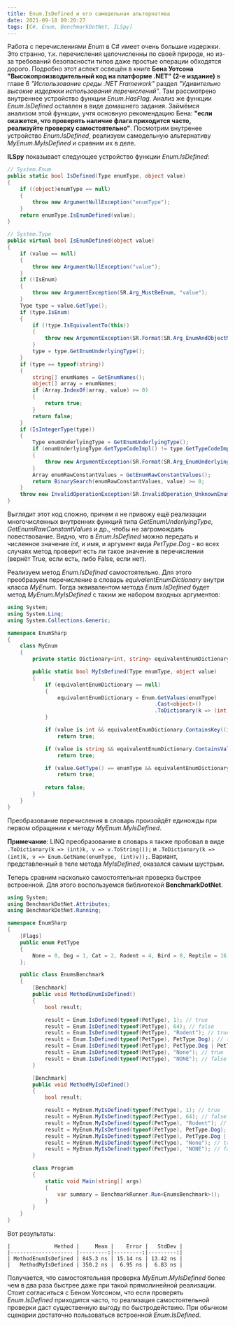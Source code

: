 ```yaml
---
title: Enum.IsDefined и его самодельная альтернатива
date: 2021-09-18 09:20:27
tags: [C#, Enum, BenchmarkDotNet, ILSpy]
---
```


Работа с перечислениями *Enum* в C# имеет очень большие издержки. Это странно, т.к. перечисления целочисленны по своей природе, но из-за требований безопасности типов даже простые операции обходятся дорого. Подробно этот аспект освещён в книге **Бена Уотсона "Высокопроизводительный код на платформе .NET" (2-е издание)** в главе 6 *"Использование среды .NET Framework"* раздел *"Удивительно высокие издержки использования перечислений"*. Там рассмотрено внутреннее устройство функции *Enum.HasFlag*. Анализ же функции *Enum.IsDefined* оставлен в виде домашнего задания. Займёмся анализом этой функции, учтя основную рекомендацию Бена: **"если окажется, что проверять наличие флага приходится часто, реализуйте проверку самостоятельно"**. Посмотрим внутренее устройство *Enum.IsDefined*, реализуем самодельную альтернативу *MyEnum.MyIsDefined* и сравним их в деле.

**ILSpy** показывает следующее устройство функции *Enum.IsDefined*:

``` csharp
// System.Enum
public static bool IsDefined(Type enumType, object value)
{
    if ((object)enumType == null)
	{
		throw new ArgumentNullException("enumType");
	}
	return enumType.IsEnumDefined(value);
}

// System.Type
public virtual bool IsEnumDefined(object value)
{
	if (value == null)
	{
		throw new ArgumentNullException("value");
	}
	if (!IsEnum)
	{
		throw new ArgumentException(SR.Arg_MustBeEnum, "value");
	}
	Type type = value.GetType();
	if (type.IsEnum)
	{
		if (!type.IsEquivalentTo(this))
		{
			throw new ArgumentException(SR.Format(SR.Arg_EnumAndObjectMustBeSameType, type, this));
		}
		type = type.GetEnumUnderlyingType();
	}
	if (type == typeof(string))
	{
		string[] enumNames = GetEnumNames();
		object[] array = enumNames;
		if (Array.IndexOf(array, value) >= 0)
		{
			return true;
		}
		return false;
	}
	if (IsIntegerType(type))
	{
		Type enumUnderlyingType = GetEnumUnderlyingType();
		if (enumUnderlyingType.GetTypeCodeImpl() != type.GetTypeCodeImpl())
		{
			throw new ArgumentException(SR.Format(SR.Arg_EnumUnderlyingTypeAndObjectMustBeSameType, type, enumUnderlyingType));
		}
		Array enumRawConstantValues = GetEnumRawConstantValues();
		return BinarySearch(enumRawConstantValues, value) >= 0;
	}
	throw new InvalidOperationException(SR.InvalidOperation_UnknownEnumType);
}
```

Выглядит этот код сложно, причем я не привожу ещё реализации многочисленных внутренних функций типа *GetEnumUnderlyingType*, *GetEnumRawConstantValues* и др., чтобы не загромождать повествование. Видно, что в *Enum.IsDefined* можно передать и численное значение *int*, и имя, и аргумент вида *PetType.Dog* - во всех случаях метод проверит есть ли такое значение в перечислении (вернёт True, если есть, либо False, если нет).

Реализуем метод *Enum.IsDefined* самостоятельно. Для этого преобразуем перечисление в словарь *equivalentEnumDictionary* внутри класса *MyEnum*. Тогда эквивалентом метода *Enum.IsDefined* будет метод *MyEnum.MyIsDefined* с таким же набором входных аргументов:

``` csharp
using System;
using System.Linq;
using System.Collections.Generic;

namespace EnumSharp
{
    class MyEnum
    {
        private static Dictionary<int, string> equivalentEnumDictionary;

        public static bool MyIsDefined(Type enumType, object value)
        {
            if (equivalentEnumDictionary == null) 
            {
                equivalentEnumDictionary = Enum.GetValues(enumType)
                                               .Cast<object>()
                                               .ToDictionary(k => (int)k, v => ((Enum)v).ToString());
            }

            if (value is int && equivalentEnumDictionary.ContainsKey((int)value))
                return true;

            if (value is string && equivalentEnumDictionary.ContainsValue((string)value))
                return true;

            if (value.GetType() == enumType && equivalentEnumDictionary.ContainsValue(value.ToString()))
                return true;
            
            return false; 
        }
    }
}
```

Преобразование перечисления в словарь произойдёт единожды при первом обращении к методу *MyEnum.MyIsDefined*. 

**Примечание**: LINQ преобразование в словарь я также пробовал в виде ```.ToDictionary(k => (int)k, v => v.ToString());``` и ```.ToDictionary(k => (int)k, v => Enum.GetName(enumType, (int)v));```. Вариант, представленный в теле метода *MyIsDefined*, оказался самым шустрым.

Теперь сравним насколько самостоятельная проверка быстрее встроенной. Для этого воспользуемся библиотекой **BenchmarkDotNet**.

``` csharp
using System;
using BenchmarkDotNet.Attributes;
using BenchmarkDotNet.Running;

namespace EnumSharp
{
    [Flags] 
    public enum PetType
    {
        None = 0, Dog = 1, Cat = 2, Rodent = 4, Bird = 8, Reptile = 16, Other = 32
    };

    public class EnumsBenchmark
    {
        [Benchmark]
        public void MethodEnumIsDefined()
        {
            bool result;

            result = Enum.IsDefined(typeof(PetType), 1); // true
            result = Enum.IsDefined(typeof(PetType), 64); // false
            result = Enum.IsDefined(typeof(PetType), "Rodent"); // true
            result = Enum.IsDefined(typeof(PetType), PetType.Dog); // true
            result = Enum.IsDefined(typeof(PetType), PetType.Dog | PetType.Cat); // false
            result = Enum.IsDefined(typeof(PetType), "None"); // true
            result = Enum.IsDefined(typeof(PetType), "NONE"); // false
        }

        [Benchmark]
        public void MethodMyIsDefined()
        {
            bool result;

            result = MyEnum.MyIsDefined(typeof(PetType), 1); // true
            result = MyEnum.MyIsDefined(typeof(PetType), 64); // false
            result = MyEnum.MyIsDefined(typeof(PetType), "Rodent"); // true
            result = MyEnum.MyIsDefined(typeof(PetType), PetType.Dog); // true
            result = MyEnum.MyIsDefined(typeof(PetType), PetType.Dog | PetType.Cat); // false
            result = MyEnum.MyIsDefined(typeof(PetType), "None"); // true
            result = MyEnum.MyIsDefined(typeof(PetType), "NONE"); // false
        }

        class Program
        {
            static void Main(string[] args)
            {
                var summary = BenchmarkRunner.Run<EnumsBenchmark>();
            }
        }
    }
}
```

Вот результаты:

```
|              Method |     Mean |    Error |   StdDev |
|-------------------- |---------:|---------:|---------:|
| MethodEnumIsDefined | 845.3 ns | 15.14 ns | 13.42 ns |
|   MethodMyIsDefined | 350.2 ns |  6.95 ns |  6.83 ns |

```

Получается, что самостоятельная проверка *MyEnum.MyIsDefined* более чем в два раза быстрее даже при такой прямолинейной реализации. Стоит согласиться с Беном Уотсоном, что если проверять *Enum.IsDefined* приходится часто, то реализация самостоятельной проверки даст существенную выгоду по быстродействию. При обычном сценарии достаточно пользоваться встроенной *Enum.IsDefined*.
